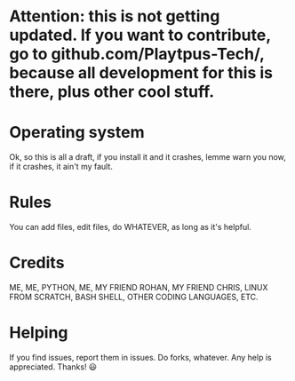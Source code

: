 # Attention: this is not getting updated. If you want to contribute, go to github.com/Playtpus-Tech/, because all development for this is there, plus other cool stuff.




# Operating system
Ok, so this is all a draft, if you install it and it crashes, lemme warn you now, if it crashes, it ain't my fault.
# Rules
You can add files, edit files, do WHATEVER, as long as it's helpful.
# Credits
ME, ME, PYTHON, ME, MY FRIEND ROHAN, MY FRIEND CHRIS, LINUX FROM SCRATCH, BASH SHELL, OTHER CODING LANGUAGES, ETC.
# Helping
If you find issues, report them in issues. Do forks, whatever. Any help is appreciated. Thanks! 😃

